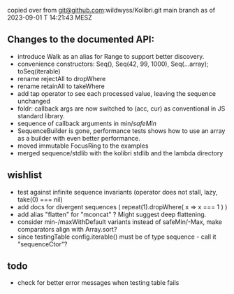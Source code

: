 copied over from 
git@github.com:wildwyss/Kolibri.git 
main branch as of 2023-09-01 T 14:21:43 MESZ

## Changes to the documented API:
- introduce Walk as an alias for Range to support better discovery.
- convenience constructors: Seq(), Seq(42, 99, 1000), Seq(...array); toSeq(iterable)
- rename rejectAll to dropWhere
- rename retainAll to takeWhere
- add tap operator to see each processed value, leaving the sequence unchanged
- foldr: callback args are now switched to (acc, cur) as conventional in JS standard library. 
- sequence of callback arguments in min$/safeMin$ 
- SequenceBuilder is gone, performance tests shows how to use an array as a builder with even better performance.
- moved immutable FocusRing to the examples
- merged sequence/stdlib with the kolibri stdlib and the lambda directory

## wishlist
- test against infinite sequence invariants (operator does not stall, lazy, take(0) === nil)
- add docs for divergent sequences ( repeat(1).dropWhere( x => x === 1 ) )
- add alias "flatten" for "mconcat" ? Might suggest deep flattening.
- consider min-/maxWithDefault variants instead of safeMin/-Max, make comparators align with Array.sort?
- since testingTable config.iterable() must be of type sequence - call it "sequenceCtor"?

## todo
- check for better error messages when testing table fails
